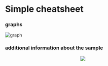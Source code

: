# Simple cheatsheet
### graphs
![graph](https://user-images.githubusercontent.com/65621247/119857294-1bb88880-bf1c-11eb-80d1-402e151c57cc.png)

### additional information about the sample
<p align="center">
  <img src="https://user-images.githubusercontent.com/65621247/119857273-18bd9800-bf1c-11eb-8525-44bcbcea93a1.png">
</p>
